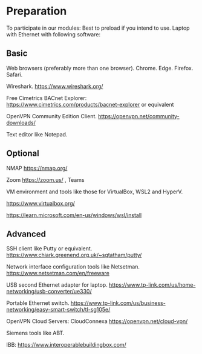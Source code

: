# Preparation 
To participate in our modules: Best to preload if you intend to use. Laptop with Ethernet with following software:

## Basic
Web browsers (preferably more than one browser). Chrome. Edge. Firefox. Safari.

Wireshark. https://www.wireshark.org/

Free Cimetrics BACnet Explorer: https://www.cimetrics.com/products/bacnet-explorer or equivalent

OpenVPN Community Edition Client. https://openvpn.net/community-downloads/

Text editor like Notepad.

## Optional
NMAP  https://nmap.org/

Zoom  https://zoom.us/    , Teams

VM environment and tools like those for VirtualBox, WSL2 and HyperV.

https://www.virtualbox.org/

https://learn.microsoft.com/en-us/windows/wsl/install


## Advanced
SSH client like Putty or equivalent.  https://www.chiark.greenend.org.uk/~sgtatham/putty/

Network interface configuration tools like Netsetman. https://www.netsetman.com/en/freeware

USB second Ethernet adapter for laptop.  https://www.tp-link.com/us/home-networking/usb-converter/ue330/

Portable Ethernet switch. https://www.tp-link.com/us/business-networking/easy-smart-switch/tl-sg105e/

OpenVPN Cloud Servers: CloudConnexa https://openvpn.net/cloud-vpn/

Siemens tools like ABT.

IBB: https://www.interoperablebuildingbox.com/
